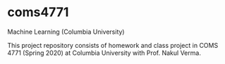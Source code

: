 # coms4771
Machine Learning (Columbia University)

This project repository consists of homework and class project in 
COMS 4771 (Spring 2020) at Columbia University with Prof. Nakul Verma.
